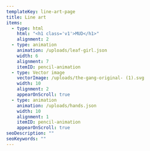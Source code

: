 ```yaml
---
templateKey: line-art-page
title: Line art
items:
  - type: html
    html: "<h1 class='v1'>MUD</h1>"
    alignment: 2
  - type: animation
    animation: /uploads/leaf-girl.json
    width: 6
    alignment: 7
    itemID: pencil-animation
  - type: Vector image
    vectorImage: /uploads/the-gang-original- (1).svg
    width: 10
    alignment: 2
    appearOnScroll: true
  - type: animation
    animation: /uploads/hands.json
    width: 10
    alignment: 1
    itemID: pencil-animation
    appearOnScroll: true
seoDescription: ""
seoKeywords: ""
---
```

